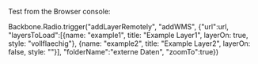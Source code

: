 
Test from the Browser console:

Backbone.Radio.trigger("addLayerRemotely", "addWMS", {"url":url, "layersToLoad":[{name: "example1", title: "Example Layer1", layerOn: true, style: "vollflaechig"}, {name: "example2", title: "Example Layer2", layerOn: false, style: ""}], "folderName":"externe Daten", "zoomTo":true})
